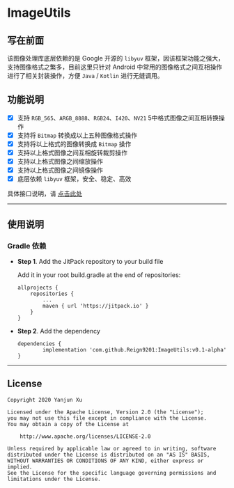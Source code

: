 # ImageUtils

## 写在前面
该图像处理库底层依赖的是 Google 开源的 `libyuv` 框架，因该框架功能之强大，支持图像格式之繁多，目前这里只针对 Android 中常用的图像格式之间互相操作进行了相关封装操作，方便 `Java` / `Kotlin` 进行无缝调用。

## 功能说明
- [x] 支持 `RGB_565`、`ARGB_8888`、`RGB24`、`I420`、`NV21` 5中格式图像之间互相转换操作
- [x] 支持将 `Bitmap` 转换成以上五种图像格式操作
- [x] 支持将以上格式的图像转换成 `Bitmap` 操作
- [x] 支持以上格式图像之间互相旋转裁剪操作
- [x] 支持以上格式图像之间缩放操作
- [x] 支持以上格式图像之间镜像操作
- [x] 底层依赖 `libyuv` 框架，安全、稳定、高效

具体接口说明，请 [点击此处](https://github.com/Reign9201/ImageUtils/blob/master/doc/ImageUtils%E5%BA%93%E6%8E%A5%E5%8F%A3%E8%AF%B4%E6%98%8E%E6%96%87%E6%A1%A3.md)

---

## 使用说明
### Gradle 依赖
-  **Step 1**. Add the JitPack repository to your build file

    Add it in your root build.gradle at the end of repositories:
    ```
    allprojects {
    	repositories {
    		...
    		maven { url 'https://jitpack.io' }
    	}
    }
    ```
- **Step 2**. Add the dependency
    ```
    dependencies {
	        implementation 'com.github.Reign9201:ImageUtils:v0.1-alpha'
	}
    ```

---

## License
```
Copyright 2020 Yanjun Xu

Licensed under the Apache License, Version 2.0 (the "License");
you may not use this file except in compliance with the License.
You may obtain a copy of the License at

    http://www.apache.org/licenses/LICENSE-2.0

Unless required by applicable law or agreed to in writing, software
distributed under the License is distributed on an "AS IS" BASIS,
WITHOUT WARRANTIES OR CONDITIONS OF ANY KIND, either express or implied.
See the License for the specific language governing permissions and
limitations under the License.
```